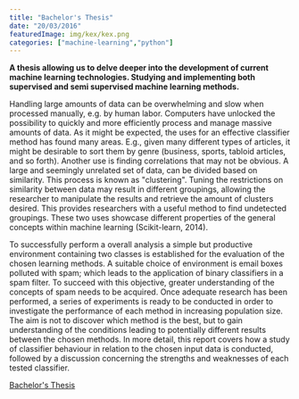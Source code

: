```yaml
---
title: "Bachelor's Thesis"
date: "20/03/2016"
featuredImage: img/kex/kex.png
categories: ["machine-learning","python"]
---
```

**A thesis allowing us to delve deeper into the development of current machine learning technologies. Studying and implementing both supervised and semi supervised machine learning methods.**

Handling large amounts of data can be overwhelming and slow when processed manually, e.g. by human labor. Computers have unlocked the possibility to quickly and more efficiently process and manage massive amounts of data. As it might be expected, the uses for an effective classifier method has found many areas. E.g., given many different types of articles, it might be desirable to sort them by genre (business, sports, tabloid articles, and so forth). Another use is finding correlations that may not be obvious. A large and seemingly unrelated set of data, can be divided based on similarity. This process is known as "clustering". Tuning the restrictions on similarity between data may result in different groupings, allowing the researcher to manipulate the results and retrieve the amount of clusters desired. This provides researchers with a useful method to find undetected groupings. These two uses showcase different properties of the general concepts within machine learning (Scikit-learn, 2014). 

To successfully perform a overall analysis a simple but productive environment containing two classes is established for the evaluation of the chosen learning methods. A suitable choice of environment is email boxes polluted with spam; which leads to the application of binary classifiers in a spam filter. To succeed with this objective, greater understanding of the concepts of spam needs to be acquired. Once adequate research has been performed, a series of experiments is ready to be conducted in order to investigate the performance of each method in increasing population size. The aim is not to discover which method is the best, but to gain understanding of the conditions leading to potentially different results between the chosen methods. In more detail, this report covers how a study of classifier behaviour in relation to the chosen input data is conducted, followed by a discussion concerning the strengths and weaknesses of each tested classifier.

[Bachelor's Thesis](https://kth.diva-portal.org/smash/get/diva2:933512/FULLTEXT01.pdf)

